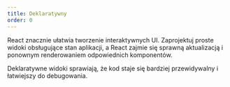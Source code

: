 ```yaml
---
title: Deklaratywny
order: 0
---
```


React znacznie ułatwia tworzenie interaktywnych UI. Zaprojektuj proste widoki obsługujące stan aplikacji, a React zajmie się sprawną aktualizacją i ponownym renderowaniem odpowiednich komponentów.

Deklaratywne widoki sprawiają, że kod staje się bardziej przewidywalny i łatwiejszy do debugowania.
